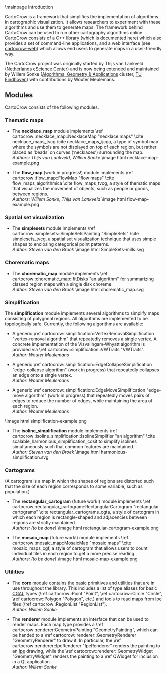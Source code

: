 \mainpage Introduction

CartoCrow is a framework that simplifies the implementation of algorithms in cartographic visualization. It allows researchers to experiment with these algorithms and use them to generate maps. The framework behind CartoCrow can be used to run other cartography algorithms online. CartoCrow consists of a C++ library (which is documented here) which also provides a set of command-line applications, and a web interface (see [cartocrow-web](https://github.com/tue-alga/cartocrow-web)) which allows end users to generate maps in a user-friendly way.

The CartoCrow project was originally started by Thijs van Lankveld ([Netherlands eScience Center](https://esciencecenter.nl/)) and is now being extended and maintained by Willem Sonke ([Algorithms, Geometry & Applications](https://alga.win.tue.nl) cluster, [TU Eindhoven](https://tue.nl)) with contributions by Wouter Meulemans.

## Modules

CartoCrow consists of the following modules.

### Thematic maps

* The **necklace_map** module implements \ref cartocrow::necklace_map::NecklaceMap "necklace maps" \cite necklace_maps_tvcg \cite necklace_maps_ijcga, a type of symbol map where the symbols are not displayed on top of each region, but rather placed as ‘beads’ on curves (‘necklaces’) surrounding the map.  
  _Authors: Thijs van Lankveld, Willem Sonke_
\image html necklace-map-example.png

* The **flow_map** (work in progress!) module implements \ref cartocrow::flow_map::FlowMap "flow maps" \cite flow_maps_algorithmica \cite flow_maps_tvcg, a style of thematic maps that visualizes the movement of objects, such as people or goods, between regions.  
  _Authors: Willem Sonke, Thijs van Lankveld_
\image html flow-map-example.png

### Spatial set visualization

* The **simplesets** module implements \ref cartocrow::simplesets::SimpleSetsPainting "SimpleSets" \cite simplesets_tvcg, a spatial set visualization technique that uses simple shapes to enclosing categorical point patterns.  
  _Author: Steven van den Broek_
\image html SimpleSets-mills.svg

### Chorematic maps
* The **chorematic_map** module implements \ref cartocrow::chorematic_map::fitDisks "an algorithm" for summarizing classed region maps with a single disk choreme.  
  _Author: Steven van den Broek_
\image html chorematic_map.svg

### Simplification

The **simplification** module implements several algorithms to simplify maps consisting of polygonal regions. All algorithms are implemented to be topologically safe. Currently, the following algorithms are available:

* A generic \ref cartocrow::simplification::VertexRemovalSimplification "vertex-removal algorithm" that repeatedly removes a single vertex. A concrete implementation of the Visvalingam-Whyatt algorithm is provided via \ref cartocrow::simplification::VWTraits "VWTraits".  
  _Author: Wouter Meulemans_

* A generic \ref cartocrow::simplification::EdgeCollapseSimplification "edge-collapse algorithm" (work in progress) that repeatedly collapses an edge onto a single vertex.  
  _Author: Wouter Meulemans_

* A generic \ref cartocrow::simplification::EdgeMoveSimplification "edge-move algorithm" (work in progress) that repeatedly moves pairs of edges to reduce the number of edges, while maintaining the area of each region.  
  _Author: Wouter Meulemans_

\image html simplification-example.png

* The **isoline_simplification** module implements \ref cartocrow::isoline_simplification::IsolineSimplifier "an algorithm" \cite scalable_harmonious_simplification_cosit to simplify isolines simultaneously such that common features are maintained.  
  _Author: Steven van den Broek_
\image html harmonious-simplification.svg

### Cartograms

(A cartogram is a map in which the shapes of regions are distorted such that the size of each region corresponds to some variable, such as population.)

* The **rectangular_cartogram** (future work!) module implements \ref cartocrow::rectangular_cartogram::RectangularCartogram "rectangular cartograms" \cite rectangular_cartograms_cgta, a style of cartogram in which each region is rectangle-shaped and adjacencies between regions are strictly maintained.  
  _Authors: (to be done)_
  \image html rectangular-cartogram-example.png

* The **mosaic_map** (future work!) module implements \ref cartocrow::mosaic_map::MosaicMap "mosaic maps" \cite mosaic_maps_cgf, a style of cartogram that allows users to count individual tiles in each region to get a more precise reading.  
  _Authors: (to be done)_
  \image html mosaic-map-example.png

### Utilities

* The **core** module contains the basic primitives and utilities that are in use throughout the library. This includes a list of type aliases for basic [CGAL](https://cgal.org) types (\ref cartocrow::Point<K> "Point", \ref cartocrow::Circle<K> "Circle", \ref cartocrow::Polygon<K> "Polygon", etc.) and tools to read maps from Ipe files (\ref cartocrow::RegionList "RegionList").  
  _Author: Willem Sonke_

* The **renderer** module implements an interface that can be used to render maps. Each map type provides a \ref cartocrow::renderer:GeometryPainting "GeometryPainting", which can be handed to a \ref cartocrow::renderer::GeometryRenderer "GeometryRenderer" to draw it. In particular, the \ref cartocrow::renderer::IpeRenderer "IpeRenderer" renders the painting to an [Ipe](https://ipe.otfried.org) drawing, while the \ref cartocrow::renderer::GeometryWidget "GeometryWidget" renders the painting to a \ref QWidget for inclusion in a Qt application.  
  _Author: Willem Sonke_
